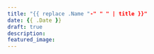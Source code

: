 ```yaml
---
title: "{{ replace .Name "-" " " | title }}"
date: {{ .Date }}
draft: true
description:
featured_image:
---
```


